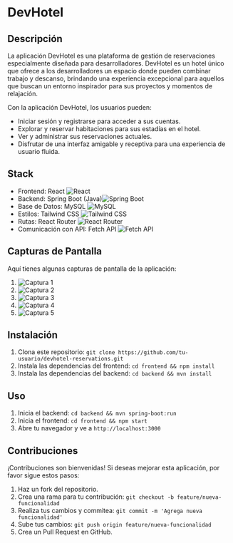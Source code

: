 # DevHotel

## Descripción

La aplicación DevHotel es una plataforma de gestión de reservaciones especialmente diseñada para desarrolladores. DevHotel es un hotel único que ofrece a los desarrolladores un espacio donde pueden combinar trabajo y descanso, brindando una experiencia excepcional para aquellos que buscan un entorno inspirador para sus proyectos y momentos de relajación.

Con la aplicación DevHotel, los usuarios pueden:

- Iniciar sesión y registrarse para acceder a sus cuentas.
- Explorar y reservar habitaciones para sus estadías en el hotel.
- Ver y administrar sus reservaciones actuales.
- Disfrutar de una interfaz amigable y receptiva para una experiencia de usuario fluida.

## Stack

- Frontend: React ![React](https://img.icons8.com/color/48/000000/react-native.png) 
- Backend: Spring Boot (Java)![Spring Boot](https://img.icons8.com/color/48/000000/spring-logo.png) 
- Base de Datos: MySQL ![MySQL](https://img.icons8.com/color/48/000000/mysql-logo.png) 
- Estilos: Tailwind CSS ![Tailwind CSS](https://img.icons8.com/color/48/000000/tailwindcss.png) 
- Rutas: React Router ![React Router](https://img.icons8.com/color/48/000000/react-native.png) 
- Comunicación con API: Fetch API ![Fetch API](https://img.icons8.com/plasticine/48/000000/api.png) 

## Capturas de Pantalla

Aquí tienes algunas capturas de pantalla de la aplicación:

1. ![Captura 1](https://i.imgur.com/uRdLuIy.png)
2. ![Captura 2](https://i.imgur.com/ScBkdQJ.png)
3. ![Captura 3](https://i.imgur.com/OPVCyEH.png)
4. ![Captura 4](https://i.imgur.com/KVL2lct.png)
5. ![Captura 5](https://i.imgur.com/hjNeELH.png)

## Instalación

1. Clona este repositorio: `git clone https://github.com/tu-usuario/devhotel-reservations.git`
2. Instala las dependencias del frontend: `cd frontend && npm install`
3. Instala las dependencias del backend: `cd backend && mvn install`

## Uso

1. Inicia el backend: `cd backend && mvn spring-boot:run`
2. Inicia el frontend: `cd frontend && npm start`
3. Abre tu navegador y ve a `http://localhost:3000`

## Contribuciones

¡Contribuciones son bienvenidas! Si deseas mejorar esta aplicación, por favor sigue estos pasos:

1. Haz un fork del repositorio.
2. Crea una rama para tu contribución: `git checkout -b feature/nueva-funcionalidad`
3. Realiza tus cambios y commitea: `git commit -m 'Agrega nueva funcionalidad'`
4. Sube tus cambios: `git push origin feature/nueva-funcionalidad`
5. Crea un Pull Request en GitHub.


